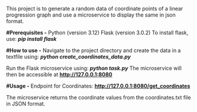 This project is to generate a random data of coordinate points of a linear progression graph and use a microservice to display the same in json format.

**#Prerequisites -**
Python (version 3.12)
Flask (version 3.0.2)
To install flask, use: **_pip install flask_**

**#How to use -**
Navigate to the project directory and create the data in a textfile using:
**_python create_coordinates_data.py_**

Run the Flask microservice using:
**_python task.py_**
The microservice will then be accessible at **http://127.0.0.1:8080**

**#Usage -**
Endpoint for Coordinates: **http://127.0.0.1:8080/get_coordinates**

The microservice returns the coordinate values from the coordinates.txt file in JSON format.
